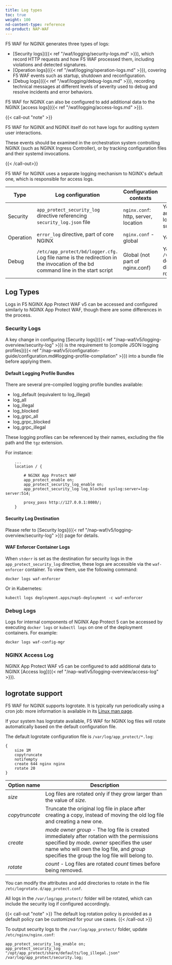 ```yaml
---
title: Log types
toc: true
weight: 100
nd-content-type: reference
nd-product: NAP-WAF
---
```


F5 WAF for NGINX generates three types of logs:

- [Security logs]({{< ref "/waf/logging/security-logs.md" >}}), which record HTTP requests and how F5 WAF processed them, including violations and detected signatures.
- [Operation logs]({{< ref "/waf/logging/operation-logs.md" >}}), covering F5 WAF events such as startup, shutdown and reconfiguration.
- [Debug logs]({{< ref "/waf/logging/debug-logs.md" >}}), recording technical messages at different levels of severity used to debug and resolve incidents and error behaviors.

F5 WAF for NGINX can also be configured to add additional data to the NGINX [access logs]({{< ref "/waf/logging/access-logs.md" >}}).

{{< call-out "note" >}}

F5 WAF for NGINX and NGINX itself do not have logs for auditing system user interactions.

These events should be examined in the orchestration system controlling NGINX (such as NGINX Ingress Controller), or by tracking configuration files and their systemd invocations.

{{< /call-out>}}

F5 WAF for NGINX uses a separate logging mechanism to NGINX's default one, which is responsible for access logs.

| Type      | Log configuration | Configuration contexts | File destination | Syslog destination |
| --------- | ----------------- | -----------------------| ---------------- | ------------------ |
| Security  | `app_protect_security_log` directive referencing `security_log.json` file | `nginx.conf`: http, server, location | Yes, either `stderr`, or an absolute path to a local file are supported | Yes |
| Operation | `error_log` directive, part of core NGINX | `nginx.conf` - global | Yes, NGINX error log | Yes, NGINX error log |
| Debug     | `/etc/app_protect/bd/logger.cfg.` Log file name is the redirection in the invocation of the bd command line in the start script | Global (not part of nginx.conf) | Yes. Log file is in `/var/log/app_protect` default debug directory.  No file rotation currently | No |


## Log Types

Logs in F5 NGINX App Protect WAF v5 can be accessed and configured similarly to NGINX App Protect WAF, though there are some differences in the process.

### Security Logs

A key change in configuring [Security logs]({{< ref "/nap-waf/v5/logging-overview/security-log" >}}) is the requirement to [compile JSON logging profiles]({{< ref "/nap-waf/v5/configuration-guide/configuration.md#logging-profile-compilation" >}}) into a bundle file before applying them.

#### Default Logging Profile Bundles

There are several pre-compiled logging profile bundles available:

- log_default (equivalent to log_illegal)
- log_all
- log_illegal
- log_blocked
- log_grpc_all
- log_grpc_blocked
- log_grpc_illegal

These logging profiles can be referenced by their names, excluding the file path and the `tgz` extension.

For instance:

```nginx
    ...
    location / {

        # NGINX App Protect WAF
        app_protect_enable on;
        app_protect_security_log_enable on;
        app_protect_security_log log_blocked syslog:server=log-server:514;

        proxy_pass http://127.0.0.1:8080/;
    }
```

#### Security Log Destination

Please refer to [Security logs]({{< ref "/nap-waf/v5/logging-overview/security-log" >}}) page for details.

#### WAF Enforcer Container Logs

When `stderr` is set as the destination for security logs in the `app_protect_security_log` directive, these logs are accessible via the `waf-enforcer` container. To view them, use the following command:

```shell
docker logs waf-enforcer
```

Or in Kubernetes:

```shell
kubectl logs deployment.apps/nap5-deployment -c waf-enforcer
```

### Debug Logs

Logs for internal components of NGINX App Protect 5 can be accessed by executing `docker logs` or `kubectl logs` on one of the deployment containers. For example:

```shell
docker logs waf-config-mgr
```

### NGINX Access Log

NGINX App Protect WAF v5 can be configured to add additional data to NGINX [Access log]({{< ref "/nap-waf/v5/logging-overview/access-log" >}}).

## logrotate support

F5 WAF for NGINX supports logrotate. It is typically run periodically using a cron job: more information is available in its [Linux man page](https://linux.die.net/man/8/logrotate).

If your system has logrotate available, F5 WAF for NGINX log files will rotate automatically based on the default configuration file.

The default logrotate configuration file is `/var/log/app_protect/*.log`:

```none
{
    size 1M
    copytruncate
    notifempty
    create 644 nginx nginx
    rotate 20
}
```

| Option name | Description |
| ----------- | ------------| 
| _size_      | Log files are rotated only if they grow larger than the value of _size_.
| _copytruncate_ | Truncate the original log file in place after creating a copy, instead of moving the old log file and creating a new one.
| _create_ | _mode owner group_ - The log file is created immediately after rotation with the permissions specified by _mode_. _owner_ specifies the user name who will own the log file, and _group_ specifies the group the log file will belong to.
| _rotate_  | _count_ - Log files are rotated _count_ times before being removed.

You can modify the attributes and add directories to rotate in the file `/etc/logrotate.d/app_protect.conf`.

All logs in the `/var/log/app_protect/` folder will be rotated, which can include the security log if configured accordingly.

{{< call-out "note" >}} The default log rotation policy is provided as a default policy can be customized for your use cases. {{< /call-out >}}

To output security logs to the `/var/log/app_protect/` folder, update `/etc/nginx/nginx.conf`:

```nginx
app_protect_security_log_enable on;
app_protect_security_log "/opt/app_protect/share/defaults/log_illegal.json" /var/log/app_protect/security.log;
```